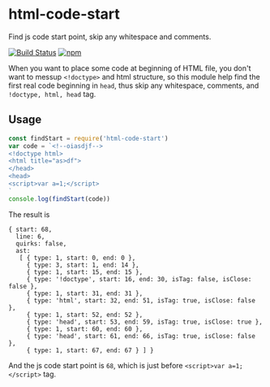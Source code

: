 # html-code-start
Find js code start point, skip any whitespace and comments.

[![Build Status](https://travis-ci.org/futurist/html-code-start.svg?branch=master)](https://travis-ci.org/futurist/html-code-start)
[![npm](https://img.shields.io/npm/v/html-code-start.svg "Version")](https://www.npmjs.com/package/html-code-start)


When you want to place some code at beginning of HTML file, you don't want to messup `<!doctype>` and html structure, so this module help find the first real code beginning in `head`, thus skip any whitespace, comments, and `!doctype, html, head` tag.

## Usage

```js
const findStart = require('html-code-start')
var code = `<!--oiasdjf-->
<!doctype html>
<html title="as>df">
</head>
<head>
<script>var a=1;</script>
`
console.log(findStart(code))
```

The result is

```
{ start: 68,
  line: 6,
  quirks: false,
  ast:
   [ { type: 1, start: 0, end: 0 },
     { type: 3, start: 1, end: 14 },
     { type: 1, start: 15, end: 15 },
     { type: '!doctype', start: 16, end: 30, isTag: false, isClose: false },
     { type: 1, start: 31, end: 31 },
     { type: 'html', start: 32, end: 51, isTag: true, isClose: false },
     { type: 1, start: 52, end: 52 },
     { type: 'head', start: 53, end: 59, isTag: true, isClose: true },
     { type: 1, start: 60, end: 60 },
     { type: 'head', start: 61, end: 66, isTag: true, isClose: false },
     { type: 1, start: 67, end: 67 } ] }
```

And the js code start point is `68`, which is just before `<script>var a=1;</script>` tag.


